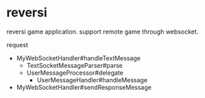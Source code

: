 # reversi

reversi game application.
support remote game through websocket.


request
   * MyWebSocketHandler#handleTextMessage
     * TextSocketMessageParser#parse
     * UserMessageProcessor#delegate
       * UserMessageHandler#handleMessage
   * MyWebSocketHandler#sendResponseMessage
